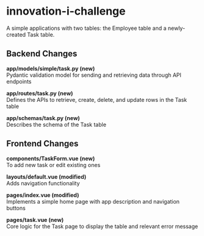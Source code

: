 # innovation-i-challenge
A simple applications with two tables: the Employee table and a newly-created Task table.

## Backend Changes
**app/models/simple/task.py (new)**<br />
Pydantic validation model for sending and retrieving data through API endpoints

**app/routes/task.py (new)**<br />
Defines the APIs to retrieve, create, delete, and update rows in the Task table

**app/schemas/task.py (new)**<br />
Describes the schema of the Task table


## Frontend Changes
**components/TaskForm.vue (new)**<br />
To add new task or edit existing ones

**layouts/default.vue (modified)**<br />
Adds navigation functionality

**pages/index.vue (modified)**<br />
Implements a simple home page with app description and navigation buttons

**pages/task.vue (new)**<br />
Core logic for the Task page to display the table and relevant error message
